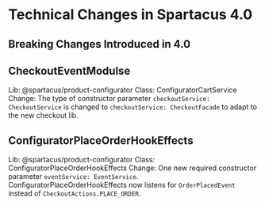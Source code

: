 # Technical Changes in Spartacus 4.0

## Breaking Changes Introduced in 4.0

## CheckoutEventModulse
Lib: @spartacus/product-configurator
Class: ConfiguratorCartService
Change: The type of constructor parameter `checkoutService: CheckoutService` is changed to `checkoutService: CheckoutFacade` to adapt to the new checkout lib. 

## ConfiguratorPlaceOrderHookEffects
Lib: @spartacus/product-configurator
Class: ConfiguratorPlaceOrderHookEffects
Change: One new required constructor parameter `eventService: EventService`.  ConfiguratorPlaceOrderHookEffects now listens for `OrderPlacedEvent` instead of `CheckoutActions.PLACE_ORDER`.
